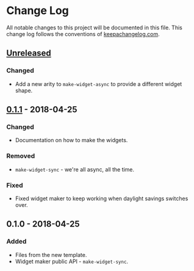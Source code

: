 # Change Log
All notable changes to this project will be documented in this file. This change log follows the conventions of [keepachangelog.com](http://keepachangelog.com/).

## [Unreleased]
### Changed
- Add a new arity to `make-widget-async` to provide a different widget shape.

## [0.1.1] - 2018-04-25
### Changed
- Documentation on how to make the widgets.

### Removed
- `make-widget-sync` - we're all async, all the time.

### Fixed
- Fixed widget maker to keep working when daylight savings switches over.

## 0.1.0 - 2018-04-25
### Added
- Files from the new template.
- Widget maker public API - `make-widget-sync`.

[Unreleased]: https://github.com/your-name/buying-a-car/compare/0.1.1...HEAD
[0.1.1]: https://github.com/your-name/buying-a-car/compare/0.1.0...0.1.1
